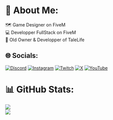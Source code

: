 # 💫 About Me:
🗺️ Game Designer on FiveM<br>💻 Developper FullStack on FiveM<br>🏢 Old Owner & Developper of TaleLife


## 🌐 Socials:
[![Discord](https://img.shields.io/badge/Discord-%237289DA.svg?logo=discord&logoColor=white)](/https://discord.gg/TGstq7C5XE) [![Instagram](https://img.shields.io/badge/Instagram-%23E4405F.svg?logo=Instagram&logoColor=white)](https://instagram.com/@wilers_fr) [![Twitch](https://img.shields.io/badge/Twitch-%239146FF.svg?logo=Twitch&logoColor=white)](https://twitch.tv/wilers_fr) [![X](https://img.shields.io/badge/X-black.svg?logo=X&logoColor=white)](https://x.com/@wilers_fr) [![YouTube](https://img.shields.io/badge/YouTube-%23FF0000.svg?logo=YouTube&logoColor=white)](https://youtube.com/@wilers_fr) 

# 📊 GitHub Stats:
![](https://github-readme-streak-stats.herokuapp.com/?user=Wilers&theme=dark&hide_border=true)<br/>
![](https://github-readme-stats.vercel.app/api/top-langs/?username=Wilers&theme=dark&hide_border=true&include_all_commits=true&count_private=true&layout=compact)
